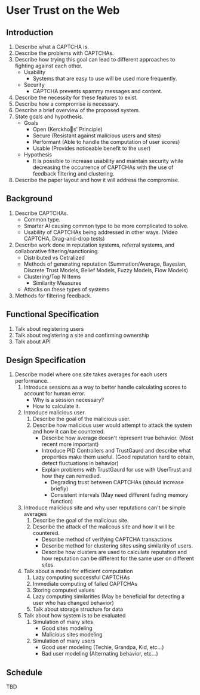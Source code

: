 # User Trust on the Web

## Introduction
1. Describe what a CAPTCHA is.
2. Describe the problems with CAPTCHAs.
2. Describe how trying this goal can lead to different approaches to fighting against each other.
    * Usability
        * Systems that are easy to use will be used more frequently.
    * Security
        * CAPTCHA prevents spammy messages and content.
3. Describe the necessity for these features to exist.
4. Describe how a compromise is necessary.
5. Describe a brief overview of the proposed system.
6. State goals and hypothesis.
    * Goals
        * Open (Kerckhos' Principle)
        * Secure (Resistant against malicious users and sites)
        * Performant (Able to handle the computation of user scores)
        * Usable (Provides noticeable benefit to the user)
    * Hypothesis
        * It is possible to increase usability and maintain security while decreasing the occurrence of CAPTCHAs with the use of feedback filtering and clustering.
7. Describe the paper layout and how it will address the compromise.

## Background
1. Describe CAPTCHAs.
    * Common type.
    * Smarter AI causing common type to be more complicated to solve.
    * Usability of CAPTCHAs being addressed in other ways. (Video CAPTCHA, Drag-and-drop tests)
2. Describe work done in reputation systems, referral systems, and collaborative filtering/sanctioning.
    * Distributed vs Cetralized
    * Methods of generating reputation (Summation/Average, Bayesian, Discrete Trust Models, Belief Models, Fuzzy Models, Flow Models)
    * Clustering/Top N Items
        * Similarity Measures
    * Attacks on these types of systems
3. Methods for filtering feedback.

## Functional Specification
1. Talk about registering users
2. Talk about registering a site and confirming ownership
3. Talk about API

## Design Specification
1. Describe model where one site takes averages for each users performance.
    1. Introduce sessions as a way to better handle calculating scores to account for human error.
        * Why is a session necessary?
        * How to calculate it.
    2. Introduce malicious user
        1. Describe the goal of the malicious user.
        2. Describe how malicious user would attempt to attack the system and how it can be countered.
            * Describe how average doesn't represent true behavior. (Most recent more important)
            * Introduce PID Controllers and TrustGaurd and describe what properties make them useful. (Good reputation hard to obtain, detect fluctuations in behavior)
            * Explain problems with TrustGaurd for use with UserTrust and how they can remedied.
                * Degrading trust between CAPTCHAs (should increase briefly)
                * Consistent intervals (May need different fading memory function)
    3. Introduce malicious site and why user reputations can't be simple averages
        1. Describe the goal of the malicious site.
        2. Describe the attack of the malicous site and how it will be countered.
            * Describe method of verifying CAPTCHA transactions
            * Describe method for clustering sites using similarity of users.
            * Describe how clusters are used to calculate reputation and how reputation can be different for the same user on different sites.
    4. Talk about a model for efficient computation
        1. Lazy computing successful CAPTCHAs
        2. Immediate computing of failed CAPTCHAs
        3. Storing computed values
        4. Lazy computing similarities (May be beneficial for detecting a user who has changed behavior)
        5. Talk about storage structure for data
    5. Talk about how system is to be evaluated
        1. Simulation of many sites
            * Good sites modeling
            * Malicious sites modeling
        2. Simulation of many users
            * Good user modeling (Techie, Grandpa, Kid, etc...)
            * Bad user modeling (Alternating behavior, etc...)

## Schedule
TBD